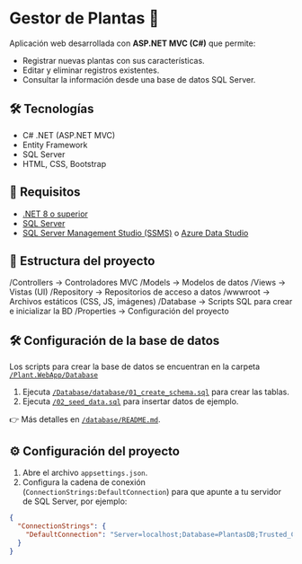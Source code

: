# Gestor de Plantas 🌱

Aplicación web desarrollada con **ASP.NET MVC (C#)** que permite:
- Registrar nuevas plantas con sus características.
- Editar y eliminar registros existentes.
- Consultar la información desde una base de datos SQL Server.

## 🛠️ Tecnologías
- C# .NET (ASP.NET MVC)
- Entity Framework
- SQL Server
- HTML, CSS, Bootstrap

## 🚀 Requisitos
- [.NET 8 o superior](https://dotnet.microsoft.com/download)
- [SQL Server](https://www.microsoft.com/sql-server/sql-server-downloads)
- [SQL Server Management Studio (SSMS)](https://learn.microsoft.com/sql/ssms/download-sql-server-management-studio-ssms) o [Azure Data Studio](https://learn.microsoft.com/azure-data-studio/download-azure-data-studio)

## 📂 Estructura del proyecto
/Controllers → Controladores MVC
/Models → Modelos de datos
/Views → Vistas (UI)
/Repository → Repositorios de acceso a datos
/wwwroot → Archivos estáticos (CSS, JS, imágenes)
/Database → Scripts SQL para crear e inicializar la BD
/Properties → Configuración del proyecto


## 🛠️ Configuración de la base de datos
Los scripts para crear la base de datos se encuentran en la carpeta [`/Plant.WebApp/Database`](./Plant.WebApp/Database)

1. Ejecuta [`/Database/database/01_create_schema.sql`](./Database/database/01_create_schema.sql) para crear las tablas.
2. Ejecuta [`/02_seed_data.sql`](./database/02_seed_data.sql) para insertar datos de ejemplo.

👉 Más detalles en [`/database/README.md`](./database/README.md).

## ⚙️ Configuración del proyecto
1. Abre el archivo `appsettings.json`.
2. Configura la cadena de conexión (`ConnectionStrings:DefaultConnection`) para que apunte a tu servidor de SQL Server, por ejemplo:

```json
{
  "ConnectionStrings": {
    "DefaultConnection": "Server=localhost;Database=PlantasDB;Trusted_Connection=True;MultipleActiveResultSets=true"
  }
}

